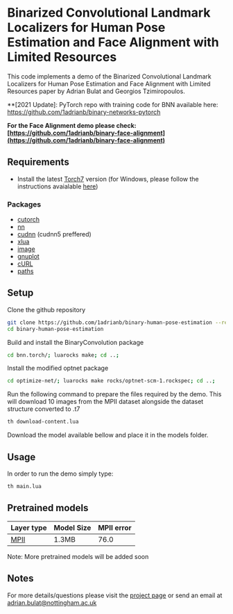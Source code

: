 # Binarized Convolutional Landmark Localizers for Human Pose Estimation and Face Alignment with Limited Resources 

This code implements a demo of the Binarized Convolutional Landmark Localizers for Human Pose Estimation and Face Alignment with Limited Resources paper by Adrian Bulat and Georgios Tzimiropoulos.

**[2021 Update]: PyTorch repo with training code for BNN available here: https://github.com/1adrianb/binary-networks-pytorch

**For the Face Alignment demo please check: [https://github.com/1adrianb/binary-face-alignment](https://github.com/1adrianb/binary-face-alignment)**

## Requirements
- Install the latest [Torch7](http://torch.ch/docs/getting-started.html) version (for Windows, please follow the instructions avaialable [here](https://github.com/torch/distro/blob/master/win-files/README.md))

### Packages
- [cutorch](https://github.com/torch/cutorch)
- [nn](https://github.com/torch/nn)
- [cudnn](https://github.com/soumith/cudnn.torch) (cudnn5 preffered)
- [xlua](https://github.com/torch/xlua)
- [image](https://github.com/torch/image)
- [gnuplot](https://github.com/torch/gnuplot)
- [cURL](https://github.com/Lua-cURL/Lua-cURLv3)
- [paths](https://github.com/torch/paths)

## Setup
Clone the github repository
```bash
git clone https://github.com/1adrianb/binary-human-pose-estimation --recursive
cd binary-human-pose-estimation
```

Build and install the BinaryConvolution package
```bash
cd bnn.torch/; luarocks make; cd ..;
```

Install the modified optnet package
```bash
cd optimize-net/; luarocks make rocks/optnet-scm-1.rockspec; cd ..;
```

Run the following command to prepare the files required by the demo. This will download 10 images from the MPII dataset alongside the dataset structure converted to .t7
```bash
th download-content.lua
```
Download the model available bellow and place it in the models folder. 

## Usage

In order to run the demo simply type:
```bash
th main.lua
```

## Pretrained models

| Layer type | Model Size | MPII  error |
| ------------- | ----------- | ----------- |
| [MPII](https://www.adrianbulat.com/downloads/BinaryHumanPose/human_pose_binary.t7)        | 1.3MB |76.0        |

Note: More pretrained models will be added soon

## Notes

For more details/questions please visit the [project page](https://www.adrianbulat.com/binary-cnn-landmarks) or send an email at adrian.bulat@nottingham.ac.uk




